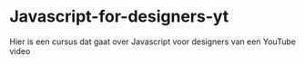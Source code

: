 # Javascript-for-designers-yt
Hier is een cursus dat gaat over Javascript voor designers van een YouTube video
